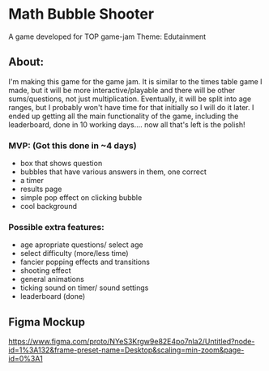 # Math Bubble Shooter
A game developed for TOP game-jam
Theme: Edutainment

## About:
I'm making this game for the game jam. It is similar to the times table game I made, but it will be more interactive/playable and there will be other sums/questions, not just multiplication. Eventually, it will be split into age ranges, but I probably won't have time for that initially so I will do it later. I ended up getting all the main functionality of the game, including the leaderboard, done in 10 working days.... now all that's left is the polish!

### MVP: (Got this done in ~4 days)
* box that shows question
* bubbles that have various answers in them, one correct
* a timer
* results page
* simple pop effect on clicking bubble
* cool background

### Possible extra features:
* age apropriate questions/ select age
* select difficulty (more/less time)
* fancier popping effects and transitions
* shooting effect
* general animations
* ticking sound on timer/ sound settings
* leaderboard (done)


## Figma Mockup
https://www.figma.com/proto/NYeS3Krgw9e82E4po7nla2/Untitled?node-id=1%3A132&frame-preset-name=Desktop&scaling=min-zoom&page-id=0%3A1
